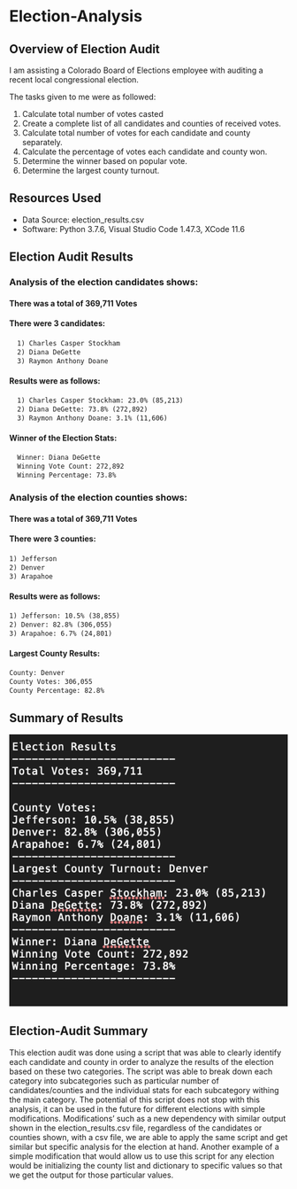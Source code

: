 # Election-Analysis
## Overview of Election Audit
I am assisting a Colorado Board of Elections employee with auditing a recent local congressional election.

The tasks given to me were as followed:
1) Calculate total number of votes casted 
2) Create a complete list of all candidates and counties of received votes.
3) Calculate total number of votes for each candidate and county separately.
4) Calculate the percentage of votes each candidate and county won.
5) Determine the winner based on popular vote.
6) Determine the largest county turnout.

## Resources Used
- Data Source: election_results.csv
- Software: Python 3.7.6, Visual Studio Code 1.47.3, XCode 11.6

## Election Audit Results
### Analysis of the election candidates shows:

  #### There was a total of 369,711 Votes
  
  #### There were 3 candidates:
  
      1) Charles Casper Stockham
      2) Diana DeGette
      3) Raymon Anthony Doane
      
  #### Results were as follows:
  
      1) Charles Casper Stockham: 23.0% (85,213)
      2) Diana DeGette: 73.8% (272,892)
      3) Raymon Anthony Doane: 3.1% (11,606)
      
  #### Winner of the Election Stats:
  
      Winner: Diana DeGette
      Winning Vote Count: 272,892
      Winning Percentage: 73.8%
      
### Analysis of the election counties shows:

#### There was a total of 369,711 Votes
  
  #### There were 3 counties:
  
    1) Jefferson
    2) Denver
    3) Arapahoe
      
  #### Results were as follows:
  
    1) Jefferson: 10.5% (38,855)
    2) Denver: 82.8% (306,055)
    3) Arapahoe: 6.7% (24,801)
      
  #### Largest County Results:
  
    County: Denver 
    County Votes: 306,055
    County Percentage: 82.8%
    
## Summary of Results

![](Analysis/election_analysis.png) 

## Election-Audit Summary

  This election audit was done using a script that was able to clearly identify each candidate and county in order to analyze the results of the election based on these two categories. The script was able to break down each category into subcategories such as particular number of candidates/counties and the individual stats for each subcategory withing the main category. The potential of this script does not stop with this analysis, it can be used in the future for different elections with simple modifications. Modifications’ such as a new dependency with similar output shown in the election_results.csv file, regardless of the candidates or counties shown, with a csv file, we are able to apply the same script and get similar but specific analysis for the election at hand. Another example of a simple modification that would allow us to use this script for any election would be initializing the county list and dictionary to specific values so that we get the output for those particular values.

